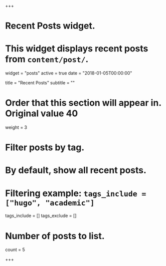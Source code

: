 +++
# Recent Posts widget.
# This widget displays recent posts from `content/post/`.
widget = "posts"
active = true
date = "2018-01-05T00:00:00"

title = "Recent Posts"
subtitle = ""

# Order that this section will appear in.   Original value 40
weight = 3

# Filter posts by tag.
#  By default, show all recent posts.
#  Filtering example: `tags_include = ["hugo", "academic"]`
tags_include = []
tags_exclude = []

# Number of posts to list.
count = 5

+++

